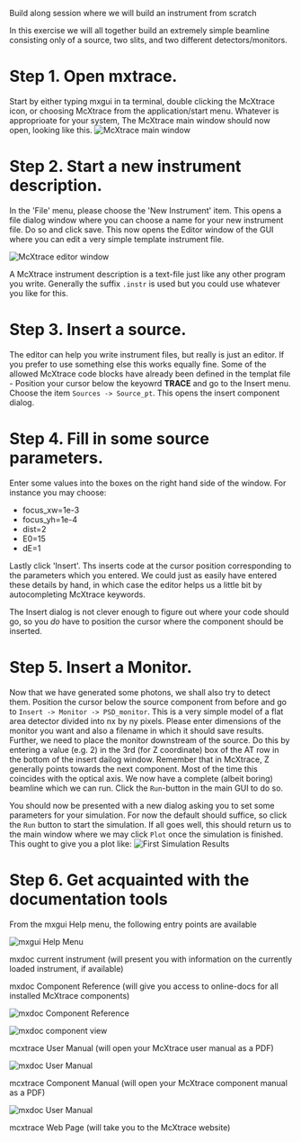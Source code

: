 Build along session where we will build an instrument from scratch

In this exercise we will all together build an extremely simple beamline consisting only of a source, two slits, and two different detectors/monitors.
# Step 1. Open mxtrace.
Start by either typing mxgui in ta terminal, double clicking the McXtrace icon, or choosing McXtrace from the application/start menu. Whatever is approprioate for your system,
The McXtrace main window should now open, looking like this.
![McXtrace main window](images/mxgui_main.png?raw=true "")

# Step 2. Start a new instrument description.
In the 'File' menu, please choose the 'New Instrument' item. This opens a file dialog window where you can choose a name for your new instrument file. Do so and click save. This now opens the Editor window of the GUI where you can edit a very simple template instrument file. 

![McXtrace editor window](images/mxgui_editor.png?raw=true "")

A McXtrace instrument description is a text-file just like any other program you write. Generally the suffix `.instr` is used but you could use whatever you like for this.

# Step 3. Insert a source.
The editor can help you write instrument files, but really is just an editor. If you prefer to use something else this works equally fine.
Some of the allowed McXtrace code blocks have already been defined in the templat file - Position your cursor below the keyowrd **TRACE** and go to the Insert menu. Choose the item `Sources -> Source_pt`. This opens the insert component dialog.

# Step 4. Fill in some source parameters.
Enter some values into the boxes on the right hand side of the window. For instance you may choose: 
- focus_xw=1e-3
- focus_yh=1e-4
- dist=2
- E0=15
- dE=1

Lastly click 'Insert'. Ths inserts code at the cursor position corresponding to the parameters which you entered.
We could just as easily have entered these details by hand, in which case the editor helps us a little bit by autocompleting McXtrace keywords.

The Insert dialog is not clever enough to figure out where your code should go, so you _do_ have to position the cursor where the component should be inserted.

# Step 5. Insert a Monitor.
Now that we have generated some photons, we shall also try to detect them. Position the cursor below the source component from before and go to `Insert -> Monitor -> PSD_monitor`. This is a very simple model of a flat area detector divided into nx by ny pixels. Please enter dimensions of the monitor you want and also a filename in which it should save results.  Further, we need to place the monitor downstream of the source. Do this by entering a value (e.g. 2) in the 3rd (for Z coordinate) box of the AT row in the bottom of the insert dailog window. Remember that in McXtrace, Z generally points towards the next component. Most of the time this coincides with the optical axis.
We now have a complete (albeit boring) beamline which we can run. Click the `Run`-button in the main GUI to do so.

You should now be presented with a new dialog asking you to set some parameters for your simulation. For now the default should suffice, so click the `Run` button to start the simulation. If all  goes well, this should return us to the main window where we may click `Plot` once the simulation is finished.
This ought to give you a plot like:
![First Simulation Results](images/mxplot_first_sim.png?raw=true "")

# Step 6. Get acquainted with the documentation tools
From the mxgui Help menu, the following entry points are available

![mxgui Help  Menu](images/mxdocfromGUI.png?raw=true "")

mxdoc current instrument (will present you with information on the currently loaded instrument, if available)

mxdoc Component Reference (will give you access to online-docs for all installed McXtrace components)

![mxdoc Component Reference](images/mxdoc_browser_overview.png?raw=true "")

![mxdoc component view](images/mxdoc_component.png?raw=true "")

mcxtrace User Manual (will open your McXtrace user manual as a PDF)

![mxdoc User Manual](images/mxdoc_manual.png?raw=true "")

mcxtrace Component Manual (will open your McXtrace component manual as a PDF)

![mxdoc User Manual](images/component_manual_front.png?raw=true "")

mcxtrace Web Page (will take you to the McXtrace website)

